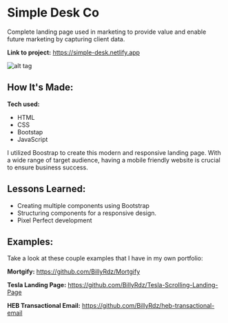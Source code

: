# Simple Desk Co

Complete landing page used in marketing to provide value and enable future marketing by capturing client data.

**Link to project:** https://simple-desk.netlify.app

![alt tag](https://billyrdz.com/wp-content/uploads/2022/05/simple-desk.gif)

## How It's Made:

**Tech used:**

- HTML
- CSS
- Bootstap
- JavaScript

I utilized Boostrap to create this modern and responsive landing page. With a wide range of target audience, having a mobile friendly website is crucial to ensure business success.

## Lessons Learned:

- Creating multiple components using Bootstrap
- Structuring components for a responsive design.
- Pixel Perfect development

## Examples:

Take a look at these couple examples that I have in my own portfolio:

**Mortgify:** https://github.com/BillyRdz/Mortgify

**Tesla Landing Page:** https://github.com/BillyRdz/Tesla-Scrolling-Landing-Page

**HEB Transactional Email:** https://github.com/BillyRdz/heb-transactional-email
